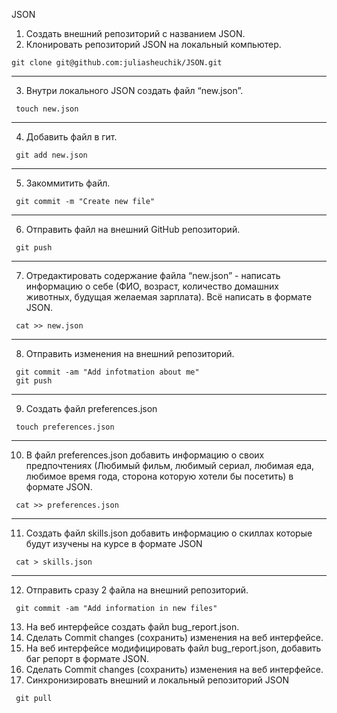 JSON
 1. Создать внешний репозиторий c названием JSON.
 2. Клонировать репозиторий JSON на локальный компьютер.
 ```
 git clone git@github.com:juliasheuchik/JSON.git
 ```
  ___
 3. Внутри локального JSON создать файл “new.json”.
```
 touch new.json
```
  ___
 4. Добавить файл в гит.
```
 git add new.json
```
  ___
 5. Закоммитить файл.
```
 git commit -m "Create new file"
```
  ___
 6. Отправить файл на внешний GitHub репозиторий.
```
 git push
```
  ___
 7. Отредактировать содержание файла “new.json” - написать информацию о себе (ФИО, возраст, количество домашних животных, будущая желаемая зарплата). Всё написать в формате JSON.
```
 cat >> new.json
```
  ___
 8. Отправить изменения на внешний репозиторий.
```
 git commit -am "Add infotmation about me"
 git push
```
  ___
 9. Создать файл preferences.json
```
 touch preferences.json
```
  ___
 10. В файл preferences.json добавить информацию о своих предпочтениях (Любимый фильм, любимый сериал, любимая еда, любимое время года, сторона которую хотели бы посетить) в формате JSON.
```
 cat >> preferences.json
```
  ___
 11. Создать файл skills.json добавить информацию о скиллах которые будут изучены на курсе в формате JSON
```
 cat > skills.json
```
  ___
 12. Отправить сразу 2 файла на внешний репозиторий.
```
 git commit -am "Add information in new files"
```
13. На веб интерфейсе создать файл bug_report.json.
14. Сделать Commit changes (сохранить) изменения на веб интерфейсе.
 15. На веб интерфейсе модифицировать файл bug_report.json, добавить баг репорт в формате JSON.
 16. Сделать Commit changes (сохранить) изменения на веб интерфейсе.
 17. Синхронизировать внешний и локальный репозиторий JSON
```
 git pull
```